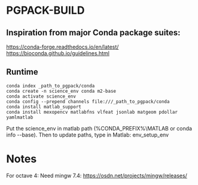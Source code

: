PGPACK-BUILD
============

Inspiration from major Conda package suites:
--------------------------------------------

https://conda-forge.readthedocs.io/en/latest/
https://bioconda.github.io/guidelines.html

Runtime
-------

    conda index _path_to_pgpack/conda
    conda create -n science_env conda m2-base
    conda activate science_env
    conda config --prepend channels file:///_path_to_pgpack/conda
    conda install matlab_support
    conda install mexopencv matlabfns vlfeat jsonlab matgeom pdollar yamlmatlab

Put the science_env in matlab path (%CONDA_PREFIX%\MATLAB or conda info --base). Then to update paths, type in  Matlab:
    env_setup_env

Notes
=====

For octave 4: Need mingw 7.4: https://osdn.net/projects/mingw/releases/
